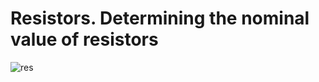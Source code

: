 # Resistors. Determining the nominal value of resistors
![res](https://github.com/user-attachments/assets/d20e62c9-649c-4803-a435-29669e8ef7f3)
